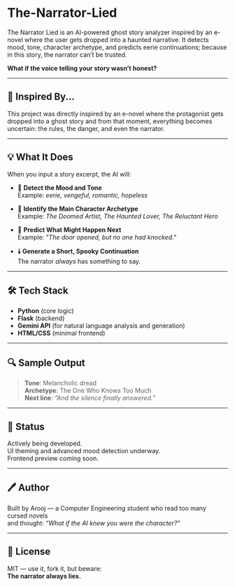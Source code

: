 # The-Narrator-Lied
The Narrator Lied is an AI-powered ghost story analyzer inspired by an e-novel where the user gets dropped into a haunted narrative. It detects mood, tone, character archetype, and predicts eerie continuations;  because in this story, the narrator can’t be trusted.

**What if the voice telling your story wasn’t honest?**

---

## 👻 Inspired By...

This project was directly inspired by an e-novel where the protagonist gets dropped into a ghost story and from that moment, everything becomes uncertain: the rules, the danger, and even the narrator.

---

## 💡 What It Does

When you input a story excerpt, the AI will:

- 🧠 **Detect the Mood and Tone**  
  Example: *eerie, vengeful, romantic, hopeless*

- 🧍 **Identify the Main Character Archetype**  
  Example: *The Doomed Artist, The Haunted Lover, The Reluctant Hero*

- 🔮 **Predict What Might Happen Next**  
  Example: *"The door opened, but no one had knocked."*

- 🕯️ **Generate a Short, Spooky Continuation**  
  The narrator *always* has something to say.

---

## 🛠️ Tech Stack

- **Python** (core logic)
- **Flask** (backend)
- **Gemini API** (for natural language analysis and generation)
- **HTML/CSS** (minimal frontend)

---

## 🔍 Sample Output

> **Tone**: Melancholic dread  
> **Archetype**: The One Who Knows Too Much  
> **Next line**: *“And the silence finally answered.”*

---

## 🎃 Status

Actively being developed.  
UI theming and advanced mood detection underway.  
Frontend preview coming soon.

---

## 🖊️ Author

Built by Arooj — a Computer Engineering student who read too many cursed novels  
and thought: _“What if the AI knew you were the character?”_

---

## 📜 License

MIT — use it, fork it, but beware:  
**The narrator always lies.**
